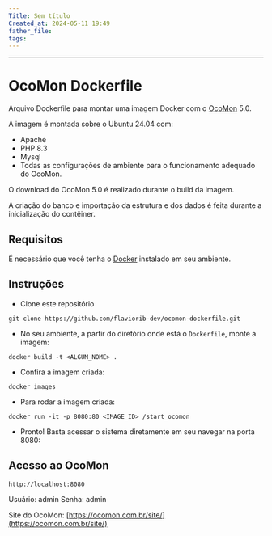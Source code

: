 ```yaml
---
Title: Sem título
Created_at: 2024-05-11 19:49
father_file: 
tags:
---
```

---

# OcoMon Dockerfile

Arquivo Dockerfile para montar uma imagem Docker com o [OcoMon](www.ocomon.com.br/site) 5.0.

A imagem é montada sobre o Ubuntu 24.04 com:
- Apache
- PHP 8.3
- Mysql
- Todas as configurações de ambiente para o funcionamento adequado do OcoMon.

O download do OcoMon 5.0 é realizado durante o build da imagem.

A criação do banco e importação da estrutura e dos dados é feita durante a inicialização do contêiner.


## Requisitos

É necessário que você tenha o [Docker](https://www.docker.com/get-started/) instalado em seu ambiente.

## Instruções

- Clone este repositório
```shell
git clone https://github.com/flaviorib-dev/ocomon-dockerfile.git
```


- No seu ambiente, a partir do diretório onde está o `Dockerfile`, monte a imagem:
```shell
docker build -t <ALGUM_NOME> .
```

- Confira a imagem criada:
```shell
docker images
```

- Para rodar a imagem criada:
```shell
docker run -it -p 8080:80 <IMAGE_ID> /start_ocomon
```

- Pronto! Basta acessar o sistema diretamente em seu navegar na porta 8080:



## Acesso ao OcoMon

```
http://localhost:8080
```
Usuário: admin
Senha: admin


Site do OcoMon: [https://ocomon.com.br/site/](https://ocomon.com.br/site/)